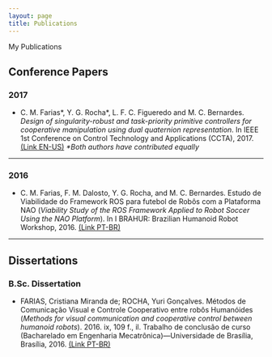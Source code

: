 ```yaml
---
layout: page
title: Publications
---
```


My Publications

## Conference Papers

### 2017

* C. M. Farias*, Y. G. Rocha*, L. F. C. Figueredo and M. C. Bernardes. *Design of singularity-robust and task-priority primitive controllers for cooperative manipulation using dual quaternion representation*. In IEEE 1st Conference on Control Technology and Applications (CCTA), 2017. [(Link EN-US)](https://ieeexplore.ieee.org/document/8062550/) _*Both authors have contributed equally_

---
### 2016

* C. M. Farias, F. M. Dalosto, Y. G. Rocha, and M. C. Bernardes. Estudo de Viabilidade do Framework ROS para futebol de Robôs com a Plataforma NAO (*Viability Study of the ROS Framework Applied to Robot Soccer Using the NAO Platform*). In I BRAHUR: Brazilian Humanoid Robot Workshop, 2016. [(Link PT-BR)](https://fei.edu.br/brahur2016/artigos/Artigo%2010%20-%20UnB.pdf)

***
## Dissertations

### B.Sc. Dissertation

* FARIAS, Cristiana Miranda de; ROCHA, Yuri Gonçalves. Métodos de Comunicação Visual e Controle Cooperativo entre robôs Humanóides (*Methods for visual communication and cooperative control between humanoid robots*). 2016. ix, 109 f., il. Trabalho de conclusão de curso (Bacharelado em Engenharia Mecatrônica)—Universidade de Brasília, Brasília, 2016. [(Link PT-BR)](http://bdm.unb.br/bitstream/10483/17169/1/2016_CristianaMiranda_YuriRocha_tcc.pdf)